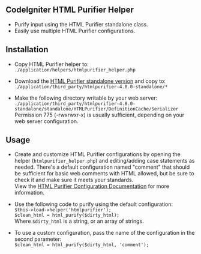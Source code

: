 CodeIgniter HTML Purifier Helper
-------------------------------
 - Purify input using the HTML Purifier standalone class.
 - Easily use multiple HTML Purifier configurations.

Installation
------------
 - Copy HTML Purifier helper to:  
   `./application/helpers/htmlpurifier_helper.php`

 - Download the [HTML Purifier standalone version](http://htmlpurifier.org/download) and copy to:  
   `./application/third_party/htmlpurifier-4.8.0-standalone/*`

 - Make the following directory writable by your web server:  
   `./application/third_party/htmlpurifier-4.8.0-standalone/standalone/HTMLPurifier/DefinitionCache/Serializer`  
   Permission 775 (-rwxrwxr-x) is usually sufficient, depending on your web server configuration.

Usage
-----
 - Create and customize HTML Purifier configurations by opening the helper (`htmlpurifier_helper.php`) and editing/adding case statements as needed. There's a default configuration named "comment" that should be sufficient for basic web comments with HTML allowed, but be sure to check it and make sure it meets your standards.  
 View the [HTML Purifier Configuration Documentation](http://htmlpurifier.org/live/configdoc/plain.html) for more information.

 - Use the following code to purify using the default configuration:  
   `$this->load->helper('htmlpurifier');`  
   `$clean_html = html_purify($dirty_html);`  
   Where `$dirty_html` is a string, or an array of strings.

 - To use a custom configuration, pass the name of the configuration in the second parameter:  
   `$clean_html = html_purify($dirty_html, 'comment');`
